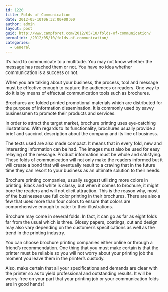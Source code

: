 ```yaml
---
id: 1220
title: Folds of Communication
date: 2012-05-10T06:32:00+00:00
author: admin
layout: post
guid: http://www.campforet.com/2012/05/10/folds-of-communication/
permalink: /2012/05/10/folds-of-communication/
categories:
  - General
---
```

It’s hard to communicate to a multitude. You may not know whether the message has reached them or not. You have no idea whether communication is a success or not.

When you are talking about your business, the process, tool and message must be effective enough to capture the audiences or readers. One way to do it is by means of effectual communication tools such as brochures.

Brochures are folded printed promotional materials which are distributed for the purpose of information dissemination. It is commonly used by savvy businessmen to promote their products and services.

In order to attract the target market, brochure printing uses eye-catching illustrations. With regards to its functionality, brochures usually provide a brief and succinct description about the company and its line of business.

The texts used are also made compact. It means that in every fold, new and interesting information can be had. The images must also be used for easy relaying of the message. Product information must be whole and satisfying. These folds of communication will not only make the readers informed but it will create a bond that will eventually result to a craving that in the future time they can resort to your business as an ultimate solution to their needs.

Brochure printing companies, usually suggest utilizing more colors in printing. Black and white is classy, but when it comes to brochure, it might bore the readers and will not elicit attraction. This is the reason why, most of the businesses use full color printing in their brochures. There are also a few that uses more than four colors to ensure that colors are comprehensive enough to cater to their illustrations.

Brochure may come in several folds. In fact, it can go as far as eight folds far from the usual which is three. Glossy papers, coatings, cut and design may also vary depending on the customer’s specifications as well as the trend in the printing industry.

You can choose brochure printing companies either online or through a friend’s recommendation. One thing that you must make certain is that the printer must be reliable so you will not worry about your printing job the moment you leave them in the printer’s custody.

Also, make certain that all your specifications and demands are clear with the printer so as to yield professional and outstanding results. It will be worry-free on your part that your printing job or your communication folds are in good hands!